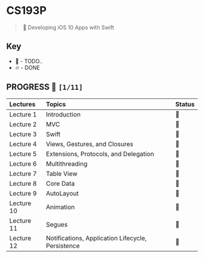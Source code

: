 # CS193P
>  📱 Developing iOS 10 Apps with Swift

## Key

*   🚧 - TODO..
*   🔥 - DONE

## PROGRESS 🚀 `[1/11]`

| Lectures  | Topics                                            | Status|
| :-------- | :------------------------------------------------ |:------|
| Lecture 1 | Introduction                                      |  🚧   |
| Lecture 2 | MVC                                               |  🚧   |
| Lecture 3 | Swift                                             |  🚧   |
| Lecture 4 | Views, Gestures, and Closures                     |  🚧   |
| Lecture 5 | Extensions, Protocols, and Delegation             |  🚧   |
| Lecture 6 | Multithreading                                    |  🚧   |
| Lecture 7 | Table View                                        |  🚧   |
| Lecture 8 | Core Data                                         |  🚧   |
| Lecture 9 | AutoLayout                                        |  🚧   |
| Lecture 10| Animation                                         |  🚧   |
| Lecture 11| Segues                                            |  🚧   |
| Lecture 12| Notifications, Application Lifecycle, Persistence |  🚧   |
